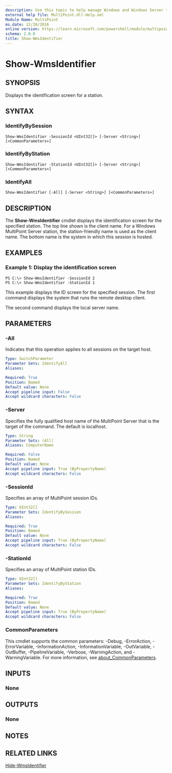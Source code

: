 ```yaml
---
description: Use this topic to help manage Windows and Windows Server technologies with Windows PowerShell.
external help file: MultiPoint.dll-Help.xml
Module Name: MultiPoint
ms.date: 12/20/2016
online version: https://learn.microsoft.com/powershell/module/multipoint/show-wmsidentifier?view=windowsserver2019-ps&wt.mc_id=ps-gethelp
schema: 2.0.0
title: Show-WmsIdentifier
---
```


# Show-WmsIdentifier

## SYNOPSIS
Displays the identification screen for a station.

## SYNTAX

### IdentifyBySession
```
Show-WmsIdentifier -SessionId <UInt32[]> [-Server <String>] [<CommonParameters>]
```

### IdentifyByStation
```
Show-WmsIdentifier -StationId <UInt32[]> [-Server <String>] [<CommonParameters>]
```

### IdentifyAll
```
Show-WmsIdentifier [-All] [-Server <String>] [<CommonParameters>]
```

## DESCRIPTION
The **Show-WmsIdentifier** cmdlet displays the identification screen for the specified station.
The top line shown is the client name.
For a Windows MultiPoint Server station, the station-friendly name is used as the client name.
The bottom name is the system in which this session is hosted.

## EXAMPLES

### Example 1: Display the identification screen
```
PS C:\> Show-WmsIdentifier -SessionId 2
PS C:\> Show-WmsIdentifier -StationId 1
```

This example displays the ID screen for the specified session.
The first command displays the system that runs the remote desktop client.

The second command displays the local server name.

## PARAMETERS

### -All
Indicates that this operation applies to all sessions on the target host.

```yaml
Type: SwitchParameter
Parameter Sets: IdentifyAll
Aliases: 

Required: True
Position: Named
Default value: None
Accept pipeline input: False
Accept wildcard characters: False
```

### -Server
Specifies the fully qualified host name of the MultiPoint Server that is the target of the command.
The default is localhost.

```yaml
Type: String
Parameter Sets: (All)
Aliases: ComputerName

Required: False
Position: Named
Default value: None
Accept pipeline input: True (ByPropertyName)
Accept wildcard characters: False
```

### -SessionId
Specifies an array of MultiPoint session IDs.

```yaml
Type: UInt32[]
Parameter Sets: IdentifyBySession
Aliases: 

Required: True
Position: Named
Default value: None
Accept pipeline input: True (ByPropertyName)
Accept wildcard characters: False
```

### -StationId
Specifies an array of MultiPoint station IDs.

```yaml
Type: UInt32[]
Parameter Sets: IdentifyByStation
Aliases: 

Required: True
Position: Named
Default value: None
Accept pipeline input: True (ByPropertyName)
Accept wildcard characters: False
```

### CommonParameters
This cmdlet supports the common parameters: -Debug, -ErrorAction, -ErrorVariable, -InformationAction, -InformationVariable, -OutVariable, -OutBuffer, -PipelineVariable, -Verbose, -WarningAction, and -WarningVariable. For more information, see [about_CommonParameters](https://go.microsoft.com/fwlink/?LinkID=113216).

## INPUTS

### None

## OUTPUTS

### None

## NOTES

## RELATED LINKS

[Hide-WmsIdentifier](./Hide-WmsIdentifier.md)

